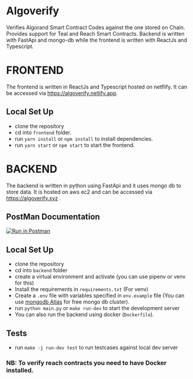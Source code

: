 # Algoverify
Verifies Algorand Smart Contract Codes against the one stored on Chain.
Provides support for Teal and Reach Smart Contracts.
Backend is written with FastApi and mongo-db while the frontend is written with ReactJs and Typescript.

# FRONTEND
The frontend is written in ReactJs and Typescript hosted on netflify.
It can be accessed via https://algoverify.netlify.app.

## Local Set Up
 - clone the repository
 - cd into `frontend` folder.
 - run `yarn install` or `npm install` to install dependencies.
 - run `yarn start` or `npm start` to start the frontend.

# BACKEND
The backend is written in python using FastApi and it uses mongo db to store data.
It is hosted on aws ec2 and can be accessed via https://algoverify.xyz .
## PostMan Documentation
[![Run in Postman](https://run.pstmn.io/button.svg)](https://app.getpostman.com/run-collection/c1d8ca7e3ea318be050b?action=collection%2Fimport#?env%5BAlgoVerify%20%7C%20Live%5D=W3sia2V5IjoiYmFzZVVybCIsInZhbHVlIjoiaHR0cHM6Ly9hbGdvdmVyaWZ5Lnh5eiIsImVuYWJsZWQiOnRydWUsInR5cGUiOiJkZWZhdWx0Iiwic2Vzc2lvblZhbHVlIjoiaHR0cHM6Ly9hbGdvdmVyaWZ5Lnh5eiIsInNlc3Npb25JbmRleCI6MH1d)

## Local Set Up
- clone the repository
- cd into `backend` folder
- create a virtual environment and activate (you can use pipenv or venv for this)
- Install the requirements in `requirements.txt` (For venv)
- Create a  `.env` file with variables specified in `env.example` file (You can use [mongodb Atlas](https://www.mongodb.com/atlas/database) for free mongo db cluster).
- run `python main.py` or `make run-dev` to start the development server
- You can also run the backend using docker (`Dockerfile`).

## Tests
- run `make -j run-dev test` to run testcases against local dev server

### NB: To verify reach contracts you need to have Docker installed.
